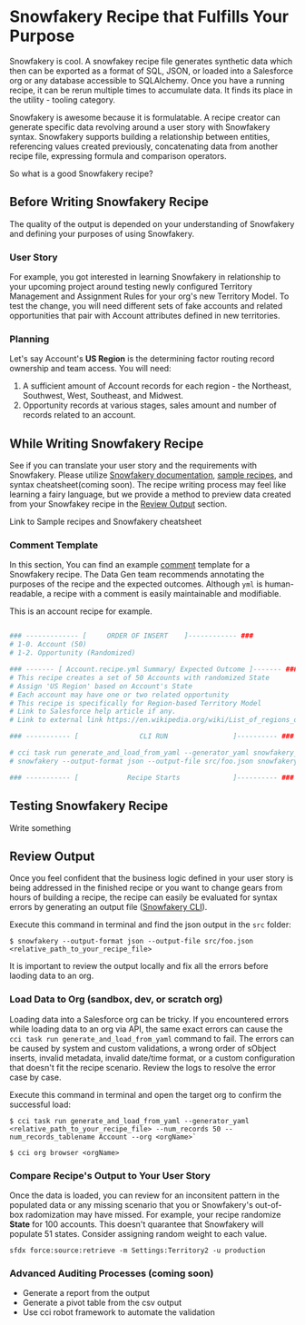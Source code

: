 # Snowfakery Recipe that Fulfills Your Purpose
Snowfakery is cool. A snowfakey recipe file generates synthetic data which then can be exported as a format of SQL, JSON, or loaded into a Salesforce org or any database accessible to SQLAlchemy. Once you have a running recipe, it can be rerun multiple times to accumulate data. It finds its place in the utility - tooling category. 

Snowfakery is awesome because it is formulatable. A recipe creator can generate specific data revolving around a user story with Snowfakery syntax. Snowfakery supports building a relationship between entities, referencing values created previously, concatenating data from another recipe file, expressing formula and comparison operators.

So what is a good Snowfakery recipe?
## Before Writing Snowfakery Recipe
The quality of the output is depended on your understanding of Snowfakery and defining your purposes of using Snowfakery. 

### User Story
For example, you got interested in learning Snowfakery in relationship to your upcoming project around testing newly configured Territory Management and Assignment Rules for your org's new Territory Model. To test the change, you will need different sets of fake accounts and related opportunities that pair with Account attributes defined in new territories.
### Planning
Let's say Account's __US Region__ is the determining factor routing record ownership and team access. 
You will need:

1. A sufficient amount of Account records for each region - the Northeast, Southwest, West, Southeast, and Midwest.
2. Opportunity records at various stages, sales amount and number of records related to an account.

## While Writing Snowfakery Recipe
See if you can translate your user story and the requirements with Snowfakery. Please utilize [Snowfakery documentation](https://snowfakery.readthedocs.io/en/docs/), [sample recipes](snowfakery_samples), and syntax cheatsheet(coming soon). The recipe writing process may feel like learning a fairy language, but we provide a method to preview data created from your Snowfakey recipe in the [Review Output](#reviewoutput) section.

Link to Sample recipes and Snowfakery cheatsheet
### Comment Template
In this section, You can find an example [comment](https://en.wikipedia.org/wiki/Comment_(computer_programming)#:~:text=In%20computer%20programming%2C%20a%20comment,ignored%20by%20compilers%20and%20interpreters.) template for a Snowfakery recipe. The Data Gen team recommends annotating the purposes of the recipe and the expected outcomes. Although `yml` is human-readable, a recipe with a comment is easily maintainable and modifiable. 

This is an account recipe for example.

```yml

### ------------- [     ORDER OF INSERT    ]------------ ###
# 1-0. Account (50)
# 1-2. Opportunity (Randomized)

### ------- [ Account.recipe.yml Summary/ Expected Outcome ]------- ###
# This recipe creates a set of 50 Accounts with randomized State
# Assign 'US Region' based on Account's State
# Each account may have one or two related opportunity 
# This recipe is specifically for Region-based Territory Model
# Link to Salesforce help article if any.
# Link to external link https://en.wikipedia.org/wiki/List_of_regions_of_the_United_States

### ----------- [               CLI RUN                ]---------- ###

# cci task run generate_and_load_from_yaml --generator_yaml snowfakery_samples/salesforce/Account.recipe.yml --num_records 50 --num_records_tablename Account --org <orgName>
# snowfakery --output-format json --output-file src/foo.json snowfakery_samples/salesforce/Account.recipe.yml

### ----------- [            Recipe Starts             ]---------- ###

```

## Testing Snowfakery Recipe
Write something

## <a id="reviewoutput"></a> Review Output
Once you feel confident that the business logic defined in your user story is being addressed in the finished recipe or you want to change gears from hours of building a recipe, the recipe can easily be evaluated for syntax errors by generating an output file ([Snowfakery CLI](https://snowfakery.readthedocs.io/en/docs/#command-line-interface)). 

Execute this command in terminal and find the json output in the `src` folder:

```
$ snowfakery --output-format json --output-file src/foo.json <relative_path_to_your_recipe_file> 
```
It is important to review the output locally and fix all the errors before laoding data to an org.
### Load Data to Org (sandbox, dev, or scratch org)
Loading data into a Salesforce org can be tricky. If you encountered errors while loading data to an org via API, the same exact errors can cause the `cci task run generate_and_load_from_yaml` command to fail. The errors can be caused by system and custom validations, a wrong order of sObject inserts, invalid metadata, invalid date/time format, or a custom configuration that doesn't fit the recipe scenario. Review the logs to resolve the error case by case.

Execute this command in terminal and open the target org to confirm the successful load:

```
$ cci task run generate_and_load_from_yaml --generator_yaml <relative_path_to_your_recipe_file> --num_records 50 --num_records_tablename Account --org <orgName>`

$ cci org browser <orgName>
```
### Compare Recipe's Output to Your User Story 
Once the data is loaded, you can review for an inconsitent pattern in the populated data or any missing scenario that you or Snowfakery's out-of-box radomization may have missed. For example, your recipe randomize __State__ for 100 accounts. This doesn't quarantee that Snowfakery will populate 51 states. Consider assigning random weight to each value.

```
sfdx force:source:retrieve -m Settings:Territory2 -u production

```
### Advanced Auditing Processes (coming soon)
- Generate a report from the output
- Generate a pivot table from the csv output
- Use cci robot framework to automate the validation
